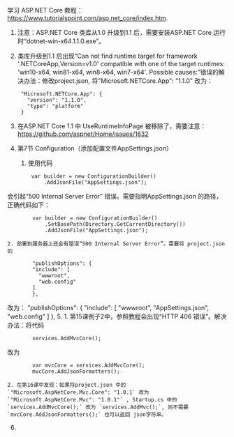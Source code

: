 学习 ASP.NET Core 教程：https://www.tutorialspoint.com/asp.net_core/index.htm.

1. 注意：ASP.NET Core 类库从1.0 升级到1.1 后，需要安装ASP.NET Core 运行时“dotnet-win-x64.1.1.0.exe”。
2. 类库升级到1.1 后出现“Can not find runtime target for framework '.NETCoreApp,Version=v1.0' compatible with one of the target runtimes: 'win10-x64, win81-x64, win8-x64, win7-x64'. Possible causes:”错误的解决办法：修改project.json, 将"Microsoft.NETCore.App": "1.1.0" 改为：

	    "Microsoft.NETCore.App": {
	      "version": "1.1.0",
	      "type": "platform"
	    }
3. 在ASP.NET Core 1.1 中 UseRuntimeInfoPage 被移除了，需要注意：https://github.com/aspnet/Home/issues/1632
4. 第7节 Configuration（添加配置文件AppSettings.json）
	1. 使用代码

	    	var builder = new ConfigurationBuilder()
				.AddJsonFile("AppSettings.json");
会引起“500 Internal Server Error” 错误。需要指明AppSettings.json 的路径，正确代码如下：

			var builder = new ConfigurationBuilder()
                .SetBasePath(Directory.GetCurrentDirectory())
                .AddJsonFile("AppSettings.json");

	2. 部署到服务器上还会有错误“500 Internal Server Error”。需要将 project.json 的
	
			"publishOptions": {
		    "include": [
		      "wwwroot",
		      "web.config"
		    ]
		  	},
改为：
			"publishOptions": {
		    "include": [
		      "wwwroot",
		      "AppSettings.json",
		      "web.config"
		    ]
		   },
5. 
	1. 第15课例子2中，参照教程会出现“HTTP 406 错误”。解决办法：将代码

			services.AddMvcCore();
改为

        	var mvcCore = services.AddMvcCore();
        	mvcCore.AddJsonFormatters();
	
	2. 在第16课中发现：如果将project.json 中的`"Microsoft.AspNetCore.Mvc.Core": "1.0.1` 改为 `"Microsoft.AspNetCore.Mvc": "1.0.1"` , Startup.cs 中的 `services.AddMvcCore();` 改为 `services.AddMvc();`, 则不需要`mvcCore.AddJsonFormatters();` 也可以返回 json字符串。
    
6. 